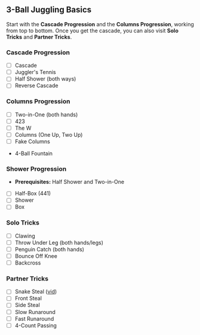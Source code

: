 ## 3-Ball Juggling Basics

Start with the **Cascade Progression** and the **Columns Progression**, working from top to bottom. Once you get the cascade, you can also visit **Solo Tricks** and **Partner Tricks**.

### Cascade Progression
- [ ] Cascade
- [ ] Juggler's Tennis
- [ ] Half Shower (both ways)
- [ ] Reverse Cascade

### Columns Progression
- [ ] Two-in-One (both hands)
- [ ] 423
- [ ] The W
- [ ] Columns (One Up, Two Up)
- [ ] Fake Columns
- 4-Ball Fountain

### Shower Progression
- **Prerequisites:** Half Shower and Two-in-One
- [ ] Half-Box (441)
- [ ] Shower
- [ ] Box

### Solo Tricks
- [ ] Clawing
- [ ] Throw Under Leg (both hands/legs)
- [ ] Penguin Catch (both hands)
- [ ] Bounce Off Knee
- [ ] Backcross

### Partner Tricks
- [ ] Snake Steal ([vid](https://youtu.be/OQ2rVmV2nKU?t=152))
- [ ] Front Steal
- [ ] Side Steal
- [ ] Slow Runaround
- [ ] Fast Runaround
- [ ] 4-Count Passing
